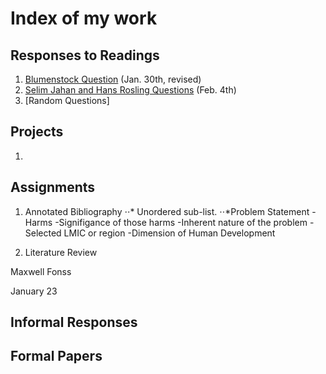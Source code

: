 # Index of my work

## Responses to Readings
1. [Blumenstock Question](https://maxwellfonss.github.io/Workshop/blumenstock) (Jan. 30th, revised)
2. [Selim Jahan and Hans Rosling Questions](https://maxwellfonss.github.io/Workshop/selim_jahan) (Feb. 4th)
3. [Random Questions]





## Projects
1.

## Assignments

1. Annotated Bibliography
⋅⋅* Unordered sub-list. 
⋅⋅*Problem Statement
    -Harms
    -Signifigance of those harms
    -Inherent nature of the problem
    -Selected LMIC or region
    -Dimension of Human Development

2. Literature Review

Maxwell Fonss

January 23









## Informal Responses

## Formal Papers
